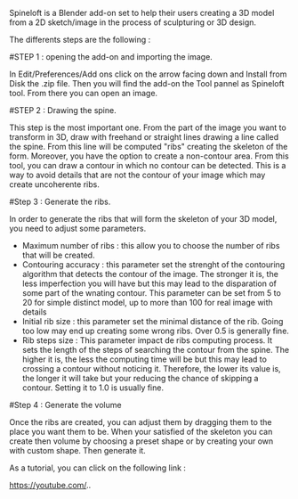 Spineloft is a Blender add-on set to help their users creating a 3D model from a 2D sketch/image in the process of sculpturing or 3D design. 

The differents steps are the following : 

#STEP 1 : opening the add-on and importing the image. 

In Edit/Preferences/Add ons click on the arrow facing down and Install from Disk the .zip file. 
Then you will find the add-on the Tool pannel as Spineloft tool.
From there you can open an image.

#STEP 2 : Drawing the spine.

This step is the most important one. From the part of the image you want to transform in 3D, draw with freehand or straight lines drawing a line called the spine. From this line will be computed "ribs" creating the skeleton of the form. 
Moreover, you have the option to create a non-contour area. From this tool, you can draw a contour in which no contour can be detected. This is a way to avoid details that are not the contour of your image which may create uncoherente ribs. 

#Step 3 : Generate the ribs.

In order to generate the ribs that will form the skeleton of your 3D model, you need to adjust some parameters. 
- Maximum number of ribs : this allow you to choose the number of ribs that will be created. 
- Contouring accuracy : this parameter set the strenght of the contouring algorithm that detects the contour of the image. The stronger it is, the less imperfection you will have but this may lead to the disparation of some part of the wnating contour. This parameter can be set from 5 to 20 for simple distinct model, up to more than 100 for real image with details 
- Initial rib size : this parameter set the minimal distance of the rib. Going too low may end up creating some wrong ribs. Over 0.5 is generally fine. 
- Rib steps size : This parameter impact de ribs computing process. It sets the length of the steps of searching the contour from the spine. The higher it is, the less the computing time will be but this may lead to crossing a contour without noticing it. Therefore, the lower its value is, the longer it will take but your reducing the chance of skipping a contour. Setting it to 1.0 is usually fine.

#Step 4 : Generate the volume 

Once the ribs are created, you can adjust them by dragging them to the place you want them to be. When your satisfied of the skeleton you can create then volume by choosing a preset shape or by creating your own with custom shape. Then generate it. 

As a tutorial, you can click on the following link : 

https://youtube.com/..


